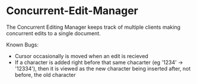 # Concurrent-Edit-Manager

The Concurrent Editing Manager keeps track of multiple clients making concurrent edits to a single document.

Known Bugs:
* Cursor occasionally is moved when an edit is recieved
* If a character is added right before that same chacarter (eg '1234' -> '12334'), then it is viewed as the new character being inserted after, not before, the old character
